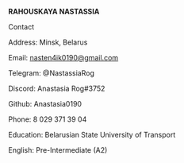 **RAHOUSKAYA NASTASSIA**

Contact

Address: 
Minsk, Belarus

Email:
nasten4ik0190@gmail.com

Telegram:
@NastassiaRog

Discord:
Anastasia Rog#3752

Github:
Anastasia0190

Phone:
8 029 371 39 04

Education:
Belarusian State University of Transport

English:
Pre-Intermediate (A2)
